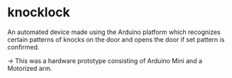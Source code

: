 # knocklock
An automated device made using the Arduino platform which recognizes certain patterns of knocks on the door and opens the door if set pattern is confirmed.

-> This was a hardware prototype consisting of Arduino Mini and a Motorized arm.
